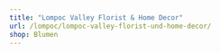 ```yaml
---
title: "Lompoc Valley Florist & Home Decor"
url: /lompoc/lompoc-valley-florist-und-home-decor/
shop: Blumen
---
```

